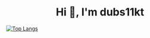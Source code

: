 
<h1 align="center">Hi 👋, I'm dubs11kt</h1>

[![Top Langs](https://github-readme-stats.vercel.app/api/top-langs/?username=dubs11kt)](https://github.com/dubs11kt/github-readme-stats)
